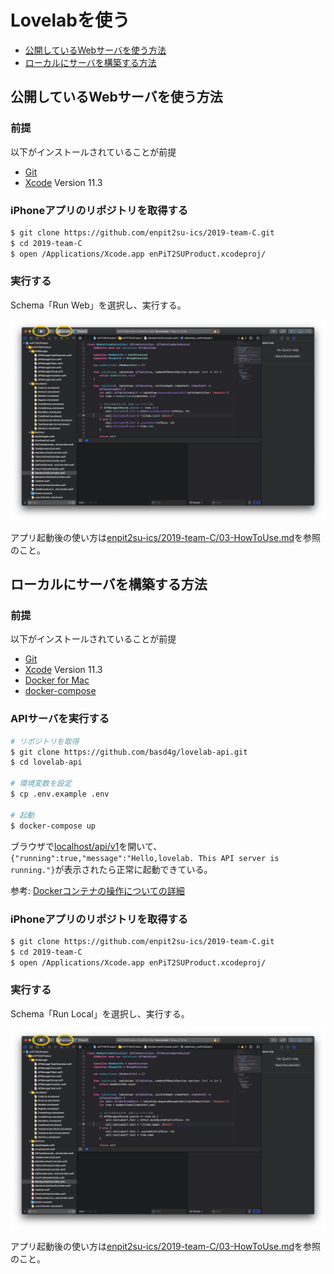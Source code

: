 # Lovelabを使う

- [公開しているWebサーバを使う方法](#公開しているWebサーバを使う方法)
- [ローカルにサーバを構築する方法](#ローカルにサーバを構築する方法)

## 公開しているWebサーバを使う方法

### 前提

以下がインストールされていることが前提

- [Git](https://git-scm.com/download/mac)
- [Xcode](https://itunes.apple.com/jp/app/xcode/id497799835?mt=12) Version 11.3

### iPhoneアプリのリポジトリを取得する

```sh
$ git clone https://github.com/enpit2su-ics/2019-team-C.git
$ cd 2019-team-C
$ open /Applications/Xcode.app enPiT2SUProduct.xcodeproj/
```

### 実行する

Schema「Run Web」を選択し、実行する。

![公開サーバを用いた実行方法のスクリーンショット画面](./xcode_web.png)

アプリ起動後の使い方は[enpit2su-ics/2019-team-C/03-HowToUse.md](https://github.com/enpit2su-ics/2019-team-C/blob/master/03-HowToUse.md)を参照のこと。

## ローカルにサーバを構築する方法

### 前提

以下がインストールされていることが前提

- [Git](https://git-scm.com/download/mac)
- [Xcode](https://itunes.apple.com/jp/app/xcode/id497799835?mt=12) Version 11.3
- [Docker for Mac](https://docs.docker.com/docker-for-mac/)
- [docker-compose](http://docs.docker.jp/compose/install.html)

### APIサーバを実行する

```sh
# リポジトリを取得
$ git clone https://github.com/basd4g/lovelab-api.git
$ cd lovelab-api

# 環境変数を設定
$ cp .env.example .env

# 起動
$ docker-compose up
```

ブラウザで[localhost/api/v1](http://localhost/api/v1)を開いて、`{"running":true,"message":"Hello,lovelab. This API server is running."}`が表示されたら正常に起動できている。

参考: [Dockerコンテナの操作についての詳細](./docker.md)

### iPhoneアプリのリポジトリを取得する

```sh
$ git clone https://github.com/enpit2su-ics/2019-team-C.git
$ cd 2019-team-C
$ open /Applications/Xcode.app enPiT2SUProduct.xcodeproj/
```

### 実行する

Schema「Run Local」を選択し、実行する。

![ローカルサーバを用いた実行方法のスクリーンショット画面](./xcode_local.png)

アプリ起動後の使い方は[enpit2su-ics/2019-team-C/03-HowToUse.md](https://github.com/enpit2su-ics/2019-team-C/blob/master/03-HowToUse.md)を参照のこと。

